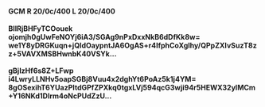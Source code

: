 #### GCM R 20/0c/400 L 20/0c/400
**BIlRjBHFyTCOouek**<br/>**ojomjh0gUwFeNOYj6iA3/SGAg9nPxDxxNkB6dDfKk8w=**<br/>**we1Y8yDRGKuqn+jQIdOaypntJA6OgAS+r4IfphCoXglhy/QPpZXIvSuzT8zz+5VAVXMSBHwnbK40VSYk...**<br/><br/>
**gBjIzHf6s8Z+LFwp**<br/>**i4LwryLLNHv5oapSGBj8Vuu4x2dghYt6PoAz5k1j4YM=**<br/>**8gOSexihT6YUazPItdGPfZPXkq0tgxLVj594qcG3wji94r5HEWX32ylMCm+Y16NKd1Dlrm4oNcPUdZzU...**
